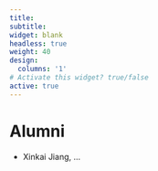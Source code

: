 ```yaml
---
title:
subtitle:
widget: blank
headless: true
weight: 40
design:
  columns: '1'
# Activate this widget? true/false
active: true
---
```

# Alumni
- Xinkai Jiang, ...
